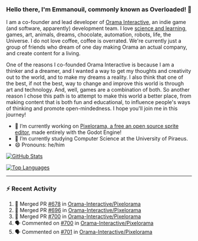### Hello there, I'm Emmanouil, commonly known as Overloaded! 👋
I am a co-founder and lead developer of [Orama Interactive](https://www.orama-interactive.com/), an indie game (and software, apparently) development team. I love [science and learning](https://github.com/OverloadedOrama/KnowledgeBase), games, art, animals, dreams, chocolate, automation, robots, life, the Universe. I do not love coffee, coffee is overrated. We're currently just a group of friends who dream of one day making Orama an actual company, and create content for a living.

One of the reasons I co-founded Orama Interactive is because I am a thinker and a dreamer, and I wanted a way to get my thoughts and creativity out to the world, and to make my dreams a reality. I also think that one of the best, if not the best, way to change and improve this world is through art and technology. And, well, games are a combination of both. So another reason I chose this path is to attempt to make this world a better place, from making content that is both fun and educational, to influence people's ways of thinking and promote open-mindedness. I hope you'll join me in this journey!

- 🔭 I’m currently working on [Pixelorama, a free an open source sprite editor](https://github.com/Orama-Interactive/Pixelorama), made entirely with the Godot Engine!
- 🌱 I’m currently studying Computer Science at the University of Piraeus.
- 😄 Pronouns: he/him

[![GitHub Stats](https://github-readme-stats.vercel.app/api/?username=OverloadedOrama&show_icons=true&theme=merko)](https://github.com/anuraghazra/github-readme-stats)

[![Top Languages](https://github-readme-stats.vercel.app/api/top-langs/?username=OverloadedOrama&layout=compact&theme=merko)](https://github.com/anuraghazra/github-readme-stats)

---

### :zap: Recent Activity

<!--START_SECTION:activity-->
1. 🎉 Merged PR [#678](https://github.com/Orama-Interactive/Pixelorama/pull/678) in [Orama-Interactive/Pixelorama](https://github.com/Orama-Interactive/Pixelorama)
2. 🎉 Merged PR [#696](https://github.com/Orama-Interactive/Pixelorama/pull/696) in [Orama-Interactive/Pixelorama](https://github.com/Orama-Interactive/Pixelorama)
3. 🎉 Merged PR [#700](https://github.com/Orama-Interactive/Pixelorama/pull/700) in [Orama-Interactive/Pixelorama](https://github.com/Orama-Interactive/Pixelorama)
4. 🗣 Commented on [#700](https://github.com/Orama-Interactive/Pixelorama/issues/700) in [Orama-Interactive/Pixelorama](https://github.com/Orama-Interactive/Pixelorama)
5. 🗣 Commented on [#701](https://github.com/Orama-Interactive/Pixelorama/issues/701) in [Orama-Interactive/Pixelorama](https://github.com/Orama-Interactive/Pixelorama)
<!--END_SECTION:activity-->

<!--
**OverloadedOrama/OverloadedOrama** is a ✨ _special_ ✨ repository because its `README.md` (this file) appears on your GitHub profile.

Here are some ideas to get you started:

- 👯 I’m looking to collaborate on ...
- 🤔 I’m looking for help with ...
- 💬 Ask me about ...
- 📫 How to reach me: ...
- ⚡ Fun fact: ...
-->
